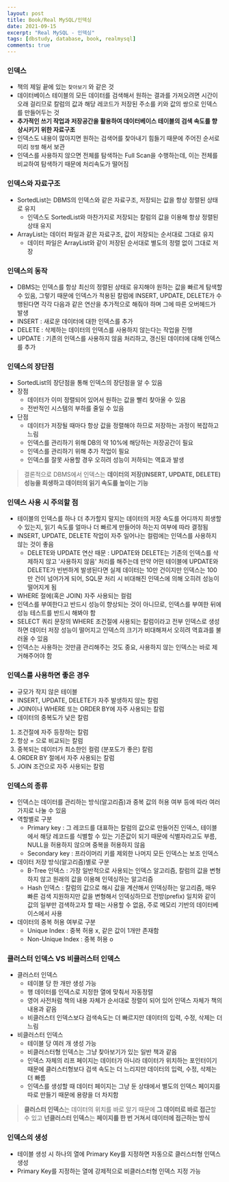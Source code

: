 ```yaml
---
layout: post
title: Book/Real MySQL/인덱싱
date: 2021-09-15
excerpt: "Real MySQL - 인덱싱"
tags: [dbstudy, database, book, realmysql]
comments: true
---
```


### 인덱스
- 책의 제일 끝에 있는 `찾아보기` 와 같은 것
- 데이터베이스 테이블의 모든 데이터를 검색해서 원하는 결과를 가져오려면 시간이 오래 걸리므로 칼럼의 값과 해당 레코드가 저장된 주소를 키와 값의 쌍으로 인덱스를 만들어두는 것
- **추가적인 쓰기 작업과 저장공간을 활용하여 데이터베이스 테이블의 검색 속도를 향상시키기 위한 자료구조**
- 인덱스도 내용이 많아지면 원하는 검색어를 찾아내기 힘들기 때문에 주어진 순서로 미리  `정렬` 해서 보관
- 인덱스를 사용하지 않으면 전체를 탐색하는 Full Scan을 수행하는데, 이는 전체를 비교하여 탐색하기 때문에 처리속도가 떨어짐

### 인덱스와 자료구조
- SortedList는 DBMS의 인덱스와 같은 자료구조, 저장되는 값을 항상 정렬된 상태로 유지
    - 인덱스도 SortedList와 마찬가지로 저장되는 칼럼의 값을 이용해 항상 정렬된 상태 유지
- ArrayList는 데이터 파일과 같은 자료구조, 값이 저장되는 순서대로 그대로 유지
    - 데이터 파일은 ArrayList와 같이 저장된 순서대로 별도의 정렬 없이 그대로 저장

### 인덱스의 동작
- DBMS는 인덱스를 항상 최신의 정렬된 상태로 유지해야 원하는 값을 빠르게 탐색할 수 있음, 그렇기 때문에 인덱스가 적용된 칼럼에 INSERT, UPDATE, DELETE가 수행된다면 각각 다음과 같은 연산을 추가적으로 해줘야 하며 그에 따른 오버헤드가 발생
- INSERT : 새로운 데이터에 대한 인덱스를 추가
- DELETE : 삭제하는 데이터의 인덱스를 사용하지 않는다는 작업을 진행
- UPDATE : 기존의 인덱스를 사용하지 않음 처리하고, 갱신된 데이터에 대해 인덱스를 추가

### 인덱스의 장단점
- SortedList의 장단점을 통해 인덱스의 장단점을 알 수 있음
- 장점
    - 데이터가 이미 정렬되어 있어서 원하는 값을 빨리 찾아올 수 있음
    - 전반적인 시스템의 부하를 줄일 수 있음
- 단점
    - 데이터가 저장될 때마다 항상 값을 정렬해야 하므로 저장하는 과정이 복잡하고 느림
    - 인덱스를 관리하기 위해 DB의 약 10%에 해당하는 저장공간이 필요
    - 인덱스를 관리하기 위해 추가 작업이 필요
    - 인덱스를 잘못 사용할 경우 오히려 성능이 저하되는 역효과 발생

> 결론적으로 DBMS에서 인덱스는 **데이터의 저장(INSERT, UPDATE, DELETE) 성능을 희생하고 데이터의 읽기 속도를 높이는 기능**

### 인덱스 사용 시 주의할 점
- 테이블의 인덱스를 하나 더 추가할지 말지는 데이터의 저장 속도를 어디까지 희생할 수 있는지, 읽기 속도를 얼마나 더 빠르게 만들어야 하는지 여부에 따라 결정됨
- INSERT, UPDATE, DELETE 작업이 자주 일어나는 컬럼에는 인덱스를 사용하지 않는 것이 좋음
    - DELETE와 UPDATE 연산 때문 : UPDATE와 DELETE는 기존의 인덱스를 삭제하지 않고 '사용하지 않음' 처리를 해주는데 만약 어떤 테이블에 UPDATE와 DELETE가 빈번하게 발생된다면 실제 데이터는 10만 건이지만 인덱스는 100만 건이 넘어가게 되어, SQL문 처리 시 비대해진 인덱스에 의해 오히려 성능이 떨어지게 됨
- WHERE 절에(혹은 JOIN) 자주 사용되는 컬럼
- 인덱스를 부여한다고 반드시 성능이 향상되는 것이 아니므로, 인덱스를 부여한 뒤에 성능 테스트를 반드시 해봐야 함
- SELECT 쿼리 문장의 WHERE 조건절에 사용되는 칼럼이라고 전부 인덱스로 생성하면 데이터 저장 성능이 떨어지고 인덱스의 크기가 비대해져서 오히려 역효과를 불러올 수 있음
- 인덱스는 사용하는 것만큼 관리해주는 것도 중요, 사용하지 않는 인덱스는 바로 제거해주어야 함

### 인덱스를 사용하면 좋은 경우
- 규모가 작지 않은 테이블
- INSERT, UPDATE, DELETE가 자주 발생하지 않는 칼럼
- JOIN이나 WHERE 또는 ORDER BY에 자주 사용되는 칼럼
- 데이터의 중복도가 낮은 칼럼
1. 조건절에 자주 등장하는 칼럼
2. 항상 = 으로 비교되는 칼럼
3. 중복되는 데이터가 최소한인 컬럼 (분포도가 좋은) 칼럼
4. ORDER BY 절에서 자주 사용되는 칼럼
5. JOIN 조건으로 자주 사용되는 칼럼

### 인덱스의 종류
- 인덱스는 데이터를 관리하는 방식(알고리즘)과 중복 값의 허용 여부 등에 따라 여러 가지로 나눌 수 있음
- 역할별로 구분
    - Primary key : 그 레코드를 대표하는 칼럼의 값으로 만들어진 인덱스, 테이블에서 해당 레코드를 식별할 수 있는 기준값이 되기 때문에 식별자라고도 부름, NULL을 허용하지 않으며 중복을 허용하지 않음
    - Secondary key : 프라이머리 키를 제외한 나머지 모든 인덱스는 보조 인덱스
- 데이터 저장 방식(알고리즘)별로 구분
    - B-Tree 인덱스 : 가장 일반적으로 사용되는 인덱스 알고리즘, 칼럼의 값을 변형하지 않고 원래의 값을 이용해 인덱싱하는 알고리즘
    - Hash 인덱스 : 칼럼의 값으로 해시 값을 계산해서 인덱싱하는 알고리즘, 매우 빠른 검색 지원하지만 값을 변형해서 인덱싱하므로 전방(prefix) 일치와 같이 값의 일부만 검색하고자 할 때는 사용할 수 없음, 주로 메모리 기반의 데이터베이스에서 사용
- 데이터의 중복 허용 여부로 구분
    - Unique Index : 중복 허용 x, 같은 값이 1개만 존재함
    - Non-Unique Index : 중복 허용 o

### 클러스터 인덱스 VS 비클러스터 인덱스
- 클러스터 인덱스
    - 테이블 당 한 개만 생성 가능
    - 행 데이터를 인덱스로 지정한 열에 맞춰서 자동정렬
    - 영어 사전처럼 책의 내용 자체가 순서대로 정렬이 되어 있어 인덱스 자체가 책의 내용과 같음
    - 비클러스터 인덱스보다 검색속도는 더 빠르지만 데이터의 입력, 수정, 삭제는 더 느림
- 비클러스터 인덱스
    - 테이블 당 여러 개 생성 가능
    - 비클러스터형 인덱스는 그냥 찾아보기가 있는 일반 책과 같음
    - 인덱스 자체의 리프 페이지는 데이터가 아니라 데이터가 위치하는 포인터이기 때문에 클러스터형보다 검색 속도는 더 느리지만 데이터의 입력, 수정, 삭제는 더 빠름
    - 인덱스를 생성할 때 데이터 페이지는 그냥 둔 상태에서 별도의 인덱스 페이지를 따로 만들기 때문에 용량을 더 차지함

> **클러스터 인덱스**는 데이터의 위치를 바로 알기 때문에 **그 데이터로 바로 접근**할 수 있고 **넌클러스터 인덱스**는 **페이지를 한 번 거쳐서 데이터에 접근하는 방식**

### 인덱스의 생성
- 테이블 생성 시 하나의 열에 Primary Key를 지정하면 자동으로 클러스터형 인덱스 생성
- Primary Key를 지정하는 열에 강제적으로 비클러스터형 인덱스 지정 가능
